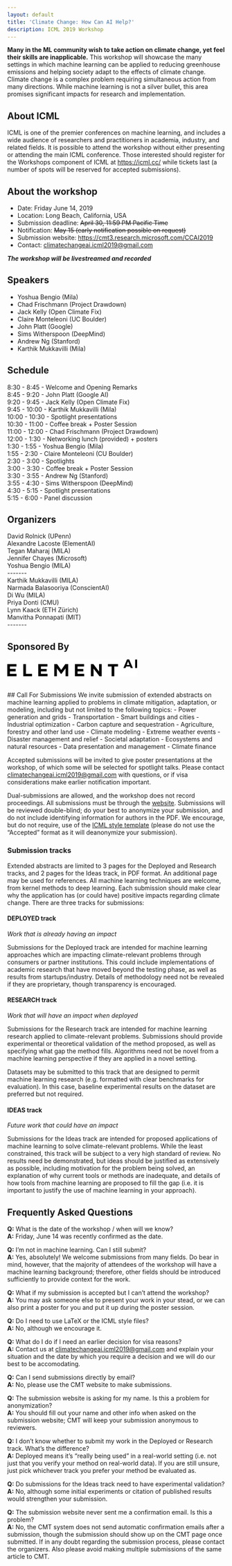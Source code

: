 ```yaml
---
layout: default
title: 'Climate Change: How Can AI Help?'
description: ICML 2019 Workshop
---
```


**Many in the ML community wish to take action on climate change, yet feel their skills are inapplicable.** This workshop will showcase the many settings in which machine learning can be applied to reducing greenhouse emissions and helping society adapt to the effects of climate change. Climate change is a complex problem requiring simultaneous action from many directions. While machine learning is not a silver bullet, this area promises significant impacts for research and implementation. 


## About ICML
ICML is one of the premier conferences on machine learning, and includes a wide audience of researchers and practitioners in academia, industry, and related fields. It is possible to attend the workshop without either presenting or attending the main ICML conference. Those interested should register for the Workshops component of ICML at https://icml.cc/ while tickets last (a number of spots will be reserved for accepted submissions).

## About the workshop
 - Date:  Friday June 14, 2019
 - Location:   Long Beach, California, USA
 - Submission deadline:  ~~April 30, 11:59 PM Pacific Time~~
 - Notification:  ~~May 15 (early notification possible on request)~~
 - Submission website:  <https://cmt3.research.microsoft.com/CCAI2019>
 - Contact: <climatechangeai.icml2019@gmail.com>
 
 **_The workshop will be livestreamed and recorded_**
 
 
## Speakers

 - Yoshua Bengio (Mila) 
 - Chad Frischmann (Project Drawdown)
 - Jack Kelly (Open Climate Fix)
 - Claire Monteleoni (UC Boulder)
 - John Platt (Google)
 - Sims Witherspoon (DeepMind)
 - Andrew Ng (Stanford)
 - Karthik Mukkavilli (Mila)   
 
## Schedule

 8:30 -  8:45 - Welcome and Opening Remarks   
 8:45 -  9:20 - John Platt (Google AI)   
 9:20 -  9:45 - Jack Kelly (Open Climate Fix)   
 9:45 - 10:00 - Karthik Mukkavilli (Mila)   
10:00 - 10:30 - Spotlight presentations   
10:30 - 11:00 - Coffee break + Poster Session   
11:00 - 12:00 - Chad Frischmann (Project Drawdown)   
12:00 -  1:30 - Networking lunch (provided) + posters   
 1:30 -  1:55 - Yoshua Bengio (Mila)   
 1:55 -  2:30 - Claire Monteleoni (CU Boulder)   
 2:30 -  3:00 - Spotlights   
 3:00 -  3:30 - Coffee break + Poster Session   
 3:30 -  3:55 - Andrew Ng (Stanford)   
 3:55 -  4:30 - Sims Witherspoon (DeepMind)   
 4:30 -  5:15 - Spotlight presentations   
 5:15 -  6:00 - Panel discussion   


## Organizers
David Rolnick (UPenn)  
Alexandre Lacoste (ElementAI)  
Tegan Maharaj (MILA)  
Jennifer Chayes (Microsoft)  
Yoshua Bengio (MILA) <br> 
\-------    
Karthik Mukkavilli (MILA)  
Narmada Balasooriya (ConscientAI)  
Di Wu (MILA)  
Priya Donti (CMU)  
Lynn Kaack (ETH Zürich)  
Manvitha Ponnapati (MIT)<br>
\-------  

## Sponsored By
![ElementAI logo](./images/elementai.png)  


<br>
## Call For Submissions
We invite submission of extended abstracts on machine learning applied to problems in climate mitigation, adaptation, or modeling, including but not limited to the following topics:
 - Power generation and grids
 - Transportation
 - Smart buildings and cities
 - Industrial optimization
 - Carbon capture and sequestration
 - Agriculture, forestry and other land use
 - Climate modeling
 - Extreme weather events
 - Disaster management and relief
 - Societal adaptation
 - Ecosystems and natural resources
 - Data presentation and management
 - Climate finance

Accepted submissions will be invited to give poster presentations at the workshop, of which some will be selected for spotlight talks.  Please contact climatechangeai.icml2019@gmail.com with questions, or if visa considerations make earlier notification important.

Dual-submissions are allowed, and the workshop does not record proceedings. All submissions must be through the [website](https://cmt3.research.microsoft.com/CCAI2019). Submissions will be reviewed double-blind; do your best to anonymize your submission, and do not include identifying information for authors in the PDF. We encourage, but do not require, use of the [ICML style template](https://icml.cc/Conferences/2019/StyleAuthorInstructions) (please do not use the “Accepted” format as it will deanonymize your submission).

### Submission tracks  

Extended abstracts are limited to 3 pages for the Deployed and Research tracks, and 2 pages for the Ideas track, in PDF format. An additional page may be used for references. All machine learning techniques are welcome, from kernel methods to deep learning. Each submission should make clear why the application has (or could have) positive impacts regarding climate change. There are three tracks for submissions:

#### DEPLOYED track  
*Work that is already having an impact*

Submissions for the Deployed track are intended for machine learning approaches which are impacting climate-relevant problems through consumers or partner institutions. This could include implementations of academic research that have moved beyond the testing phase, as well as results from startups/industry. Details of methodology need not be revealed if they are proprietary, though transparency is encouraged. 

#### RESEARCH track  
*Work that will have an impact when deployed*

Submissions for the Research track are intended for machine learning research applied to climate-relevant problems. Submissions should provide experimental or theoretical validation of the method proposed, as well as specifying what gap the method fills. Algorithms need not be novel from a machine learning perspective if they are applied in a novel setting.

Datasets may be submitted to this track that are designed to permit machine learning research (e.g. formatted with clear benchmarks for evaluation). In this case, baseline experimental results on the dataset are preferred but not required.

#### IDEAS track  
*Future work that could have an impact*

Submissions for the Ideas track are intended for proposed applications of machine learning to solve climate-relevant problems. While the least constrained, this track will be subject to a very high standard of review. No results need be demonstrated, but ideas should be justified as extensively as possible, including motivation for the problem being solved, an explanation of why current tools or methods are inadequate, and details of how tools from machine learning are proposed to fill the gap (i.e. it is important to justify the use of machine learning in your approach).


## Frequently Asked Questions

**Q:** What is the date of the workshop / when will we know?  
**A:** Friday, June 14 was recently confirmed as the date.

**Q:** I’m not in machine learning. Can I still submit?  
**A:** Yes, absolutely!  We welcome submissions from many fields. Do bear in mind, however, that the majority of attendees of the workshop will have a machine learning background; therefore, other fields should be introduced sufficiently to provide context for the work.

**Q:** What if my submission is accepted but I can’t attend the workshop?  
**A:** You may ask someone else to present your work in your stead, or we can also print a poster for you and put it up during the poster session.

**Q:** Do I need to use LaTeX or the ICML style files?  
**A:** No, although we encourage it. 

**Q:** What do I do if I need an earlier decision for visa reasons?  
**A:** Contact us at climatechangeai.icml2019@gmail.com and explain your situation and the date by which you require a decision and we will do our best to be accomodating.

**Q:** Can I send submissions directly by email?  
**A:** No, please use the CMT website to make submissions.

**Q:** The submission website is asking for my name. Is this a problem for anonymization?  
**A:** You should fill out your name and other info when asked on the submission website; CMT will keep your submission anonymous to reviewers.

**Q:** I don’t know whether to submit my work in the Deployed or Research track. What’s the difference?  
**A:** Deployed means it’s “really being used” in a real-world setting (i.e. not just that you verify your method on real-world data). If you are still unsure, just pick whichever track you prefer your method be evaluated as.

**Q:** Do submissions for the Ideas track need to have experimental validation?  
**A:** No, although some initial experiments or citation of published results would strengthen your submission.

**Q:** The submission website never sent me a confirmation email. Is this a problem?  
**A:** No, the CMT system does not send automatic confirmation emails after a submission, though the submission should show up on the CMT page once submitted. If in any doubt regarding the submission process, please contact the organizers. Also please avoid making multiple submissions of the same article to CMT.
